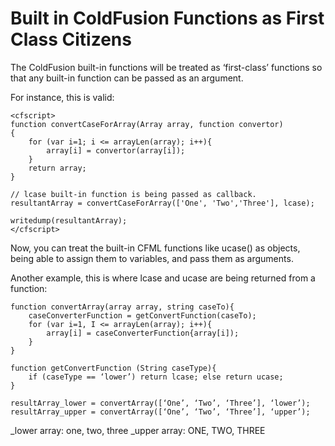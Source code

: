 # Built in ColdFusion Functions as First Class Citizens

The ColdFusion built-in functions will be treated as ‘first-class’ functions so that any built-in function can be passed as an argument.

For instance, this is valid:

    <cfscript>
    function convertCaseForArray(Array array, function convertor)
    {
        for (var i=1; i <= arrayLen(array); i++){
            array[i] = convertor(array[i]);
        } 
        return array;
    }

    // lcase built-in function is being passed as callback.
    resultantArray = convertCaseForArray(['One', 'Two','Three'], lcase); 

    writedump(resultantArray);
    </cfscript>

Now, you can treat the built-in CFML functions  like ucase() as objects, being able to assign them to variables, and pass them as arguments.

Another example, this is where lcase and ucase are being returned from a function:

    function convertArray(array array, string caseTo){
        caseConverterFunction = getConvertFunction(caseTo);
        for (var i=1, I <= arrayLen(array); i++){
            array[i] = caseConverterFunction{array[i]);
        }
    }
    
    function getConvertFunction (String caseType){
        if (caseType == ‘lower’) return lcase; else return ucase;
    }
    
    resultArray_lower = convertArray([‘One’, ‘Two’, ‘Three’], ‘lower’);
    resultArray_upper = convertArray([‘One’, ‘Two’, ‘Three’], ‘upper’);

_lower array: one, two, three
_upper array: ONE, TWO, THREE
